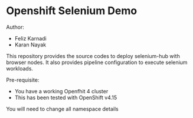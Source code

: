 # Openshift Selenium Demo #

Author:
- Feliz Karnadi
- Karan Nayak

This repository provides the source codes to deploy selenium-hub with browser nodes.
It also provides pipeline configuration to execute selenium workloads.

Pre-requisite:
- You have a working Openfhit 4 cluster
- This has been tested with OpenShift v4.15

You will need to change all namespace details
